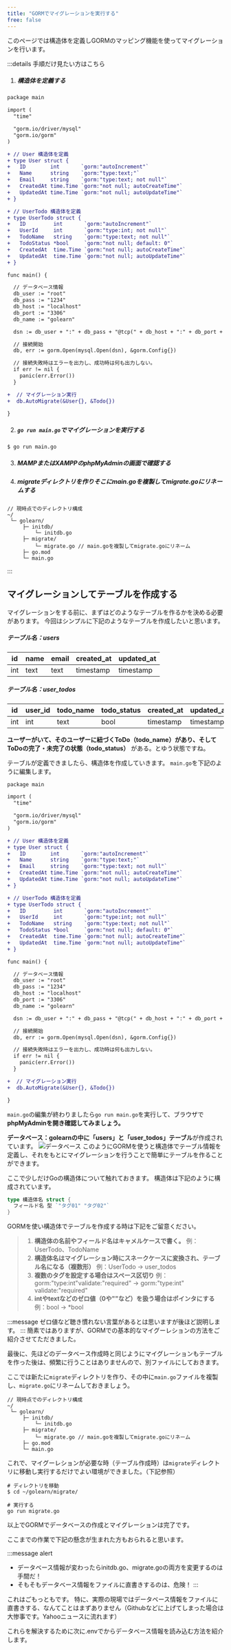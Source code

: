 ```yaml
---
title: "GORMでマイグレーションを実行する"
free: false
---
```


このページでは構造体を定義しGORMのマッピング機能を使ってマイグレーションを行います。
<!-- Step -->
:::details 手順だけ見たい方はこちら
1. ##### 構造体を定義する
```diff go:main.go
package main

import (
  "time"

  "gorm.io/driver/mysql"
  "gorm.io/gorm"
)

+ // User 構造体を定義
+ type User struct {
+   ID        int       `gorm:"autoIncrement"`
+   Name      string    `gorm:"type:text;"`
+   Email     string    `gorm:"type:text; not null"`
+   CreatedAt time.Time `gorm:"not null; autoCreateTime"`
+   UpdatedAt time.Time `gorm:"not null; autoUpdateTime"`
+ }

+ // UserTodo 構造体を定義
+ type UserTodo struct {
+   ID         int       `gorm:"autoIncrement"`
+   UserId     int       `gorm:"type:int; not null"`
+   TodoName   string    `gorm:"type:text; not null"`
+   TodoStatus *bool     `gorm:"not null; default: 0"`
+   CreatedAt  time.Time `gorm:"not null; autoCreateTime"`
+   UpdatedAt  time.Time `gorm:"not null; autoUpdateTime"`
+ }

func main() {

  // データベース情報
  db_user := "root"
  db_pass := "1234"
  db_host := "localhost"
  db_port := "3306"
  db_name := "golearn"

  dsn := db_user + ":" + db_pass + "@tcp(" + db_host + ":" + db_port + ")/" + db_name + "?charset=utf8mb4&parseTime=True&loc=Local"

  // 接続開始
  db, err := gorm.Open(mysql.Open(dsn), &gorm.Config{})

  // 接続失敗時はエラーを出力し、成功時は何も出力しない。
  if err != nil {
    panic(err.Error())
  }

+  // マイグレーション実行
+  db.AutoMigrate(&User{}, &Todo{})

}

```
2. ##### `go run main.go`でマイグレーションを実行する
```
$ go run main.go
```
3. ##### MAMPまたはXAMPPのphpMyAdminの画面で確認する
4. ##### migrateディレクトリを作りそこにmain.goを複製してmigrate.goにリネームする
```
// 現時点でのディレクトリ構成
~/
 └─ golearn/
     ├─ initdb/
         └─ initdb.go
     ├─ migrate/
         └─ migrate.go // main.goを複製してmigrate.goにリネーム
     ├─ go.mod
     └─ main.go
```
:::

## マイグレーションしてテーブルを作成する
マイグレーションをする前に、まずはどのようなテーブルを作るかを決める必要があります。
今回はシンプルに下記のようなテーブルを作成したいと思います。

##### テーブル名：users
| id | name | email | created_at | updated_at |
| ---- | ---- | ---- | ---- | ---- |
| int | text | text | timestamp | timestamp |

##### テーブル名：user_todos
| id | user_id | todo_name | todo_status | created_at | updated_at |
| ---- | ---- | ---- | ---- | ---- | ---- |
| int | int | text | bool | timestamp | timestamp |

**ユーザーがいて、そのユーザーに紐づくToDo（todo_name）があり、そしてToDoの完了・未完了の状態（todo_status）** がある。とゆう状態ですね。

テーブルが定義できましたら、構造体を作成していきます。
`main.go`を下記のように編集します。

```diff go:main.go
package main

import (
  "time"

  "gorm.io/driver/mysql"
  "gorm.io/gorm"
)

+ // User 構造体を定義
+ type User struct {
+   ID        int       `gorm:"autoIncrement"`
+   Name      string    `gorm:"type:text;"`
+   Email     string    `gorm:"type:text; not null"`
+   CreatedAt time.Time `gorm:"not null; autoCreateTime"`
+   UpdatedAt time.Time `gorm:"not null; autoUpdateTime"`
+ }

+ // UserTodo 構造体を定義
+ type UserTodo struct {
+   ID         int       `gorm:"autoIncrement"`
+   UserId     int       `gorm:"type:int; not null"`
+   TodoName   string    `gorm:"type:text; not null"`
+   TodoStatus *bool     `gorm:"not null; default: 0"`
+   CreatedAt  time.Time `gorm:"not null; autoCreateTime"`
+   UpdatedAt  time.Time `gorm:"not null; autoUpdateTime"`
+ }

func main() {

  // データベース情報
  db_user := "root"
  db_pass := "1234"
  db_host := "localhost"
  db_port := "3306"
  db_name := "golearn"

  dsn := db_user + ":" + db_pass + "@tcp(" + db_host + ":" + db_port + ")/" + db_name + "?charset=utf8mb4&parseTime=True&loc=Local"

  // 接続開始
  db, err := gorm.Open(mysql.Open(dsn), &gorm.Config{})

  // 接続失敗時はエラーを出力し、成功時は何も出力しない。
  if err != nil {
    panic(err.Error())
  }

+  // マイグレーション実行
+  db.AutoMigrate(&User{}, &Todo{})

}

```
`main.go`の編集が終わりましたら```go run main.go```を実行して、ブラウザで**phpMyAdminを開き確認してみましょう。**

**データベース：golearnの中に「users」と「user_todos」テーブル**が作成されています。
![データベース](https://storage.googleapis.com/zenn-user-upload/87180ac99d6d-20220223.png)
このようにGORMを使うと構造体でテーブル情報を定義し、それをもとにマイグレーションを行うことで簡単にテーブルを作ることができます。

ここで少しだけGoの構造体について触れておきます。
構造体は下記のように構成されています。
```go
type 構造体名 struct {
  フィールド名 型 `"タグ01" "タグ02"`
}
```
GORMを使い構造体でテーブルを作成する時は下記をご留意ください。

> 1. **構造体の名前やフィールド名はキャメルケースで書く。**
> 例：UserTodo、TodoName
> 2. **構造体名はマイグレーション時にスネークケースに変換され、テーブル名になる（複数形）**
> 例：UserTodo → user_todos
> 3. **複数のタグを設定する場合はスペース区切り**
> 例：gorm:"type:int"validate:"required" → gorm:"type:int" validate:"required"
> 4. **intやtextなどのゼロ値（0や""など）を扱う場合はポインタにする**
> 例：bool → *bool

:::message
ゼロ値など聴き慣れない言葉があるとは思いますが後ほど説明します。
:::
簡素ではありますが、GORMでの基本的なマイグーレションの方法をご紹介させてただきました。

最後に、先ほどのデータベース作成時と同じようにマイグレーションもテーブルを作った後は、頻繁に行うことはありませんので、別ファイルにしておきます。

ここでは新たに`migrate`ディレクトリを作り、その中に`main.go`ファイルを複製し、`migrate.go`にリネームしておきましょう。

```
// 現時点でのディレクトリ構成
~/
 └─ golearn/
     ├─ initdb/
         └─ initdb.go
     ├─ migrate/
         └─ migrate.go // main.goを複製してmigrate.goにリネーム
     ├─ go.mod
     └─ main.go
```

これで、マイグーレションが必要な時（テーブル作成時）は`migrate`ディレクトリに移動し実行するだけでよい環境ができました。（下記参照）
```
# ディレクトリを移動
$ cd ~/golearn/migrate/

# 実行する
go run migrate.go
```

以上でGORMでデータベースの作成とマイグレーションは完了です。

ここまでの作業で下記の懸念が生まれた方もおられると思います。

:::message alert
- データベース情報が変わったらinitdb.go、migrate.goの両方を変更するのは手間だ！
- そもそもデータベース情報をファイルに直書きするのは、危険！
:::

これはごもっともです。
特に、実際の現場ではデータベース情報をファイルに直書きする、なんてことはまずありません（Githubなどに上げてしまった場合は大惨事です。Yahooニュースに流れます）

これらを解決するために次に.envでからデータベース情報を読み込む方法を紹介します。
